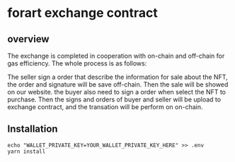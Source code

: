 # forart exchange contract
## overview
The exchange is completed in cooperation with
on-chain and off-chain for gas efficiency. The whole process is as follows:

The seller sign a order that describe the information for sale about the NFT, the order and signature will be save off-chain. Then the sale will be showed on our website.
the buyer also need to sign a order when select the NFT to purchase. Then the signs and orders of buyer and seller will be upload to exchange contract, and the transation will be perform on on-chain.
## Installation
```
echo "WALLET_PRIVATE_KEY=YOUR_WALLET_PRIVATE_KEY_HERE" >> .env
yarn install
```